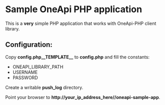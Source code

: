 Sample OneApi PHP application
=============================

This is a **very** simple PHP application that works with OneApi-PHP client library.

Configuration:
--------------

Copy **config.php\_\_TEMPLATE\_\_** to **config.php** and fill the constants:

 * ONEAPI_LIBRARY_PATH
 * USERNAME
 * PASSWORD

Create a writable **push_log** directory.

Point your browser to **http://your_ip_address_here/<path>/oneapi-sample-app**. 
